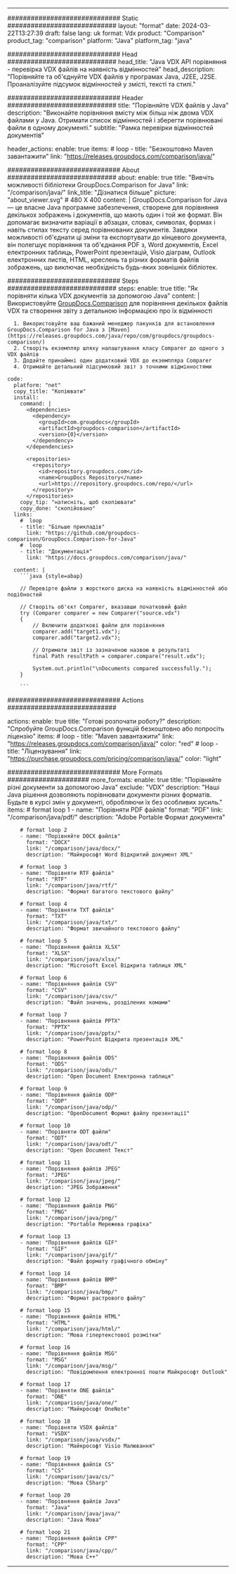 
---
############################# Static ############################
layout: "format"
date:  2024-03-22T13:27:39
draft: false
lang: uk
format: Vdx
product: "Comparison"
product_tag: "comparison"
platform: "Java"
platform_tag: "java"

############################# Head ############################
head_title: "Java VDX API порівняння - перевірка VDX файлів на наявність відмінностей"
head_description: "Порівняйте та об'єднуйте VDX файлів у програмах Java, J2EE, J2SE. Проаналізуйте підсумок відмінностей у змісті, тексті та стилі."

############################# Header ############################
title: "Порівняйте VDX файлів у Java" 
description: "Виконайте порівняння вмісту між більш ніж двома VDX файлами у Java. Отримати список відмінностей і зберегти порівнювані файли в одному документі."
subtitle: "Рамка перевірки відмінностей документів" 

header_actions:
  enable: true
  items:
    #  loop
    - title: "Безкоштовно Maven завантажити"
      link: "https://releases.groupdocs.com/comparison/java/"
      
############################# About ############################
about:
    enable: true
    title: "Вивчіть можливості бібліотеки GroupDocs.Comparison for Java"
    link: "/comparison/java/"
    link_title: "Дізнатися більше"
    picture: "about_viewer.svg" # 480 X 400
    content: |
       GroupDocs.Comparison for Java — це власне Java програмне забезпечення, створене для порівняння декількох зображень і документів, що мають один і той же формат. Він допомагає визначити варіації в абзацах, словах, символах, формах і навіть стилах тексту серед порівнюваних документів. Завдяки можливості об'єднати ці зміни та експортувати до кінцевого документа, він полегшує порівняння та об'єднання PDF з, Word документів, Excel електронних таблиць, PowerPoint презентацій, Visio діаграм, Outlook електронних листів, HTML, креслень та різних форматів файлів зображень, що виключає необхідність будь-яких зовнішніх бібліотек.

############################# Steps ############################
steps:
    enable: true
    title: "Як порівняти кілька VDX документів за допомогою Java"
    content: |
      Використовуйте [GroupDocs.Comparison](https://products.groupdocs.com/comparison/java/) для порівняння декількох файлів VDX та створення звіту з детальною інформацією про їх відмінності
      
      1. Використовуйте ваш бажаний менеджер пакунків для встановлення GroupDocs.Comparison for Java з [Maven](https://releases.groupdocs.com/java/repo/com/groupdocs/groupdocs-comparison/)
      2. Створіть екземпляр шляху налаштування класу Comparer до одного з VDX файлів
      3. Додайте принаймні один додатковий VDX до екземпляра Comparer
      4. Отримайте детальний підсумковий звіт з точними відмінностями
   
    code:
      platform: "net"
      copy_title: "Копіювати"
      install:
        command: |
          <dependencies>
            <dependency>
              <groupId>com.groupdocs</groupId>
              <artifactId>groupdocs-comparison</artifactId>
              <version>{0}</version>
            </dependency>
          </dependencies>

          <repositories>
            <repository>
              <id>repository.groupdocs.com</id>
              <name>GroupDocs Repository</name>
              <url>https://repository.groupdocs.com/repo/</url>
            </repository>
          </repositories>
        copy_tip: "натисніть, щоб скопіювати"
        copy_done: "скопійовано"
      links:
        #  loop
        - title: "Більше прикладів"
          link: "https://github.com/groupdocs-comparison/GroupDocs.Comparison-for-Java"
        #  loop
        - title: "Документація"
          link: "https://docs.groupdocs.com/comparison/java/"
          
      content: |
        ```java {style=abap}

        // Перевірте файли з жорсткого диска на наявність відмінностей або подібностей

        // Створіть об'єкт Comparer, вказавши початковий файл
        try (Comparer comparer = new Comparer("source.vdx") 
        {
            // Включити додаткові файли для порівняння
        	comparer.add("target1.vdx");
            comparer.add("target2.vdx");

            // Отримати звіт із зазначеною назвою в результаті
            final Path resultPath = comparer.compare("result.vdx"); 

            System.out.println("\nDocuments compared successfully.");
        }
        
        ```            

############################# Actions ############################

actions:
  enable: true
  title: "Готові розпочати роботу?"
  description: "Спробуйте GroupDocs.Comparison функцій безкоштовно або попросіть ліцензію"
  items:
    #  loop
    - title: "Maven завантажити"
      link: "https://releases.groupdocs.com/comparison/java/"
      color: "red"
        #  loop
    - title: "Ліцензування"
      link: "https://purchase.groupdocs.com/pricing/comparison/java/"
      color: "light"


############################# More Formats #####################
more_formats:
    enable: true
    title: "Порівняйте різні документи за допомогою Java"
    exclude: "VDX"
    description: "Наші Java рішення дозволяють порівнювати документи різних форматів. Будьте в курсі змін у документі, обробляючи їх без особливих зусиль."
    items: 
        # format loop 1
        - name: "Порівняти PDF файлів"
          format: "PDF"
          link: "/comparison/java/pdf/"
          description: "Adobe Portable Формат документа"

        # format loop 2
        - name: "Порівняйте DOCX файлів"
          format: "DOCX"
          link: "/comparison/java/docx/"
          description: "Майкрософт Word Відкритий документ XML"

        # format loop 3
        - name: "Порівняти RTF файлів"
          format: "RTF"
          link: "/comparison/java/rtf/"
          description: "Формат багатого текстового файлу"

        # format loop 4
        - name: "Порівняти TXT файлів"
          format: "TXT"
          link: "/comparison/java/txt/"
          description: "Формат звичайного текстового файлу"

        # format loop 5
        - name: "Порівняння файлів XLSX"
          format: "XLSX"
          link: "/comparison/java/xlsx/"
          description: "Microsoft Excel Відкрита таблиця XML"

        # format loop 6
        - name: "Порівняння файлів CSV"
          format: "CSV"
          link: "/comparison/java/csv/"
          description: "Файл значень, розділених комами"

        # format loop 7
        - name: "Порівняння файлів PPTX"
          format: "PPTX"
          link: "/comparison/java/pptx/"
          description: "PowerPoint Відкрита презентація XML"

        # format loop 8
        - name: "Порівняння файлів ODS"
          format: "ODS"
          link: "/comparison/java/ods/"
          description: "Open Document Електронна таблиця"

        # format loop 9
        - name: "Порівняння файлів ODP"
          format: "ODP"
          link: "/comparison/java/odp/"
          description: "OpenDocument Формат файлу презентації"

        # format loop 10
        - name: "Порівняти ODT файли"
          format: "ODT"
          link: "/comparison/java/odt/"
          description: "Open Document Текст"

        # format loop 11
        - name: "Порівняння файлів JPEG"
          format: "JPEG"
          link: "/comparison/java/jpeg/"
          description: "JPEG Зображення"

        # format loop 12
        - name: "Порівняння файлів PNG"
          format: "PNG"
          link: "/comparison/java/png/"
          description: "Portable Мережева графіка"

        # format loop 13
        - name: "Порівняння файлів GIF"
          format: "GIF"
          link: "/comparison/java/gif/"
          description: "Файл формату графічного обміну"

        # format loop 14
        - name: "Порівняння файлів BMP"
          format: "BMP"
          link: "/comparison/java/bmp/"
          description: "Формат растрового файлу"

        # format loop 15
        - name: "Порівняння файлів HTML"
          format: "HTML"
          link: "/comparison/java/html/"
          description: "Мова гіпертекстової розмітки"

        # format loop 16
        - name: "Порівняння файлів MSG"
          format: "MSG"
          link: "/comparison/java/msg/"
          description: "Повідомлення електронної пошти Майкрософт Outlook"

        # format loop 17
        - name: "Порівняти ONE файлів"
          format: "ONE"
          link: "/comparison/java/one/"
          description: "Майкрософт OneNote"

        # format loop 18
        - name: "Порівняти VSDX файлів"
          format: "VSDX"
          link: "/comparison/java/vsdx/"
          description: "Майкрософт Visio Малювання"

        # format loop 19
        - name: "Порівняння файлів CS"
          format: "CS"
          link: "/comparison/java/cs/"
          description: "Мова CSharp"

        # format loop 20
        - name: "Порівняння файлів Java"
          format: "Java"
          link: "/comparison/java/java/"
          description: "Java Мова"
          
        # format loop 21
        - name: "Порівняння файлів CPP"
          format: "CPP"
          link: "/comparison/java/cpp/"
          description: "Мова C++"
---